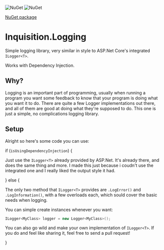 ![NuGet](https://img.shields.io/nuget/dt/Inquisition.Logging.svg) ![NuGet](https://img.shields.io/nuget/v/Inquisition.Logging.svg)

[NuGet package](https://www.nuget.org/packages/Inquisition.Logging)

# Inquisition.Logging

Simple logging library, very similar in style to ASP.Net Core's integrated `ILogger<T>`.

Works with Dependency Injection.

## Why?

Logging is an important part of programming, usually when running a program you want some feedback to know that your program is doing what you want it to do. There are quite a few Logger implementations out there, and all of them are good at doing what they're supposed to do. This one is just a simple, no complications logging library.

## Setup

Alright so here's some code you can use:

if (`isUsingDependencyInjection`)
{

Just use the `ILogger<T>` already provided by ASP.Net. It's already there, and does the same thing and more. I made this just because i coudn't use the integrated one and I really liked the output style it had.

}
else
{

The only two method that `ILogger<T>` provides are `.LogError()` and `.LogInformation()`, with a few overloads each, which sould cover the basic needs when logging.

You can simple create instances whenever you want:

```csharp
ILogger<MyClass> logger = new Logger<MyClass>();
```

You can also go wild and make your own implementation of `ILogger<T>`.
If you do and feel like sharing it, feel free to send a pull request!

}
